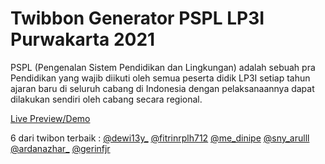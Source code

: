 # Twibbon Generator PSPL LP3I Purwakarta 2021
PSPL (Pengenalan Sistem Pendidikan dan Lingkungan) adalah sebuah pra Pendidikan yang wajib diikuti oleh semua peserta didik LP3I setiap tahun ajaran baru di seluruh cabang di Indonesia dengan pelaksanaannya dapat dilakukan sendiri oleh cabang secara regional.

<a href="https://pspl.w3llsquad.or.id/" target="blank">Live Preview/Demo</a>

6 dari twibon terbaik :
<a href="https://www.instagram.com/p/CT0tI4iJGHR/?next=%2F" target="blank">@dewi13y_</a>
<a href="https://www.instagram.com/p/CT0tSHPJsaL/?next=%2F" target="blank">@fitrinrplh712</a>
<a href="https://www.instagram.com/p/CT0tbNRJJhR/?next=%2F" target="blank">@me_dinipe</a>
<a href="https://www.instagram.com/p/CT0tiWQp4am/?next=%2F" target="blank">@sny_arulll</a>
<a href="https://www.instagram.com/p/CT0trY8JDS2/?next=%2F" target="blank">@ardanazhar_</a>
<a href="https://www.instagram.com/p/CT0tz-lJi5T/?next=%2F" target="blank">@gerinfjr</a>
